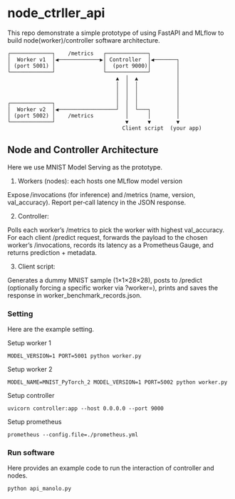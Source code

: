 # node_ctrller_api
This repo demonstrate a simple prototype of using FastAPI and MLflow to build node(worker)/controller software architecture.

```
┌─────────────┐    /metrics   ┌─────────────┐     
│  Worker v1  │◀─────────────▶│ Controller  │◀───────┐     
│ (port 5001) │               │  (port 9000)│        │     
└─────────────┘               └─────────────┘        │     
                                  ▲  │  ▲            │     
                                  │  │  │            │     
                                  │  │  │            │     
                                  │  │  │            │     
┌─────────────┐                   │  │  │            │    
│  Worker v2  │◀──────────────────┘  │  └───┐        │    
│ (port 5002) │    /metrics          │      │        │    
└─────────────┘                      ▼      ▼        ▼    
                                    Client script  (your app)
```

## Node and Controller Architecture
Here we use MNIST Model Serving as the prototype.

1. Workers (nodes): each hosts one MLflow model version

Expose /invocations (for inference) and /metrics (name, version, val_accuracy). Report per‐call latency in the JSON response.

2. Controller:

Polls each worker’s /metrics to pick the worker with highest val_accuracy. For each client /predict request, forwards the payload to the chosen worker’s /invocations, records its latency as a Prometheus Gauge, and returns prediction + metadata.

3. Client script:

Generates a dummy MNIST sample (1×1×28×28), posts to /predict (optionally forcing a specific worker via ?worker=<n>), prints and saves the response in worker_benchmark_records.json.

### Setting
Here are the example setting.

Setup worker 1
```
MODEL_VERSION=1 PORT=5001 python worker.py
```
Setup worker 2
```
MODEL_NAME=MNIST_PyTorch_2 MODEL_VERSION=1 PORT=5002 python worker.py
```
Setup controller
```
uvicorn controller:app --host 0.0.0.0 --port 9000
```
Setup prometheus
```
prometheus --config.file=./prometheus.yml
```
### Run software
Here provides an example code to run the interaction of controller and nodes.
```
python api_manolo.py
```
